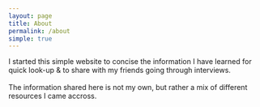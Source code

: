 ```yaml
---
layout: page
title: About
permalink: /about
simple: true
---
```


I started this simple website to concise the information I have learned for quick look-up & to share with my friends going through interviews.
<br/><br/>
The information shared here is not my own, but rather a mix of different resources I came accross.
